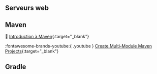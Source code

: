 ## Serveurs web

## Maven

📄 [Introduction à Maven](https://gdufrene.github.io/mooc_jee_spring/maven.html){:target="_blank"}

:fontawesome-brands-youtube:{ .youtube } [Create Multi-Module Maven Projects](https://www.youtube.com/watch?v=Ea4Bc3paee8&t=2m35s){:target="_blank"}


## Gradle

